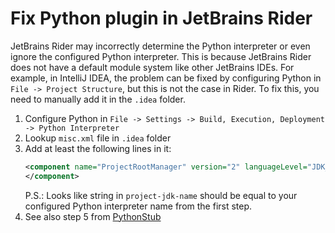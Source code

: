 ﻿# Fix Python plugin in JetBrains Rider

JetBrains Rider may incorrectly determine the Python interpreter or even ignore the configured Python interpreter. 
This is because JetBrains Rider does not have a default module system like other JetBrains IDEs. 
For example, in IntelliJ IDEA, the problem can be fixed by configuring Python in `File -> Project Structure`, 
but this is not the case in Rider. To fix this, you need to manually add it in the `.idea` folder.

1. Configure Python in `File -> Settings -> Build, Execution, Deployment -> Python Interpreter` 
2. Lookup `misc.xml` file in `.idea` folder
3. Add at least the following lines in it:
   ```xml
   <component name="ProjectRootManager" version="2" languageLevel="JDK_19" project-jdk-name="Python 3.11" project-jdk-type="Python SDK">
   </component>
   ```
   P.S.: Looks like string in `project-jdk-name` should be equal to your 
   configured Python interpreter name from the first step.
4. See also step 5 from [PythonStub](../Unreal/PythonStub.MD)